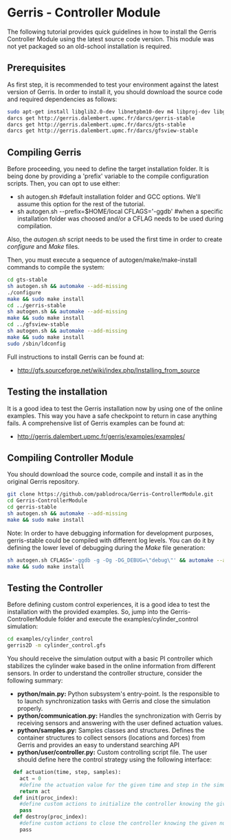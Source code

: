 # Gerris - Controller Module

The following tutorial provides quick guidelines in how to install the Gerris Controller Module using the latest source code version. This module was not yet packaged so an old-school installation is required.

## Prerequisites

As first step, it is recommended to test your environment against the latest version of Gerris. In order to install it, you should download the source code and required dependencies as follows:
```bash
sudo apt-get install libglib2.0-dev libnetpbm10-dev m4 libproj-dev libgsl0-dev libnetcdf-dev libode-dev libfftw3-dev libhypre-dev libgtkglext1-dev libstartup-notification0-dev ffmpeg
darcs get http://gerris.dalembert.upmc.fr/darcs/gerris-stable
darcs get http://gerris.dalembert.upmc.fr/darcs/gts-stable
darcs get http://gerris.dalembert.upmc.fr/darcs/gfsview-stable
```

## Compiling Gerris

Before proceeding, you need to define the target installation folder. It is being done by providing a 'prefix' variable to the compile configuration scripts. Then, you can opt to use either:
- sh autogen.sh  #default installation folder and GCC options. We'll assume this option for the rest of the tutorial.
- sh autogen.sh --prefix=$HOME/local CFLAGS='-ggdb' #when a specific installation folder was choosed and/or a CFLAG needs to be used during compilation.

Also, the *autogen.sh* script needs to be used the first time in order to create *configure* and *Make* files.

Then, you must execute a sequence of autogen/make/make-install commands to compile the system:
```bash
cd gts-stable
sh autogen.sh && automake --add-missing
./configure
make && sudo make install
cd ../gerris-stable
sh autogen.sh && automake --add-missing
make && sudo make install
cd ../gfsview-stable
sh autogen.sh && automake --add-missing
make && sudo make install
sudo /sbin/ldconfig
```
Full instructions to install Gerris can be found at:
 - http://gfs.sourceforge.net/wiki/index.php/Installing_from_source

## Testing the installation

It is a good idea to test the Gerris installation now by using one of the online examples. This way you have a safe checkpoint to return in case anything fails. A comprehensive list of Gerris examples can be found at:
 - http://gerris.dalembert.upmc.fr/gerris/examples/examples/ 

## Compiling Controller Module

You should download the source code, compile and install it as in the original Gerris repository.

```bash
git clone https://github.com/pablodroca/Gerris-ControllerModule.git
cd Gerris-ControllerModule
cd gerris-stable
sh autogen.sh && automake --add-missing
make && sudo make install
```

Note:
In order to have debugging information for development purposes, gerris-stable could be compiled with different log levels. You can do it by defining the lower level of debugging during the *Make* file generation:
```bash
sh autogen.sh CFLAGS='-ggdb -g -Og -DG_DEBUG=\"debug\"' && automake --add-missing
make && sudo make install
```

## Testing the Controller

Before defining custom control experiences, it is a good idea to test the installation with the provided examples. So, jump into the Gerris-ControllerModule folder and execute the examples/cylinder_control simulation:
```bash
cd examples/cylinder_control
gerris2D -m cylinder_control.gfs
```

You should receive the simulation output with a basic PI controller which stabilizes the cylinder wake based in the online information from different sensors.
In order to understand the controller structure, consider the following summary:
 - **python/main.py:** Python subsystem's entry-point. Is the responsible to to launch synchronization tasks with Gerris and close the simulation properly.
 - **python/communication.py:** Handles the synchronization with Gerris by receiving sensors and answering with the user defined actuation values.
 - **python/samples.py:** Samples classes and structures. Defines the container structures to collect sensors (locations and forces) from Gerris and provides an easy to understand searching API
 - **python/user/controller.py:** Custom controlling script file. The user should define here the control strategy using the following interface:
```python
  def actuation(time, step, samples):
    act = 0
    #define the actuation value for the given time and step in the simulation
    return act
  def init(proc_index):
    #define custom actions to initialize the controller knowing the given number of processor in a MPI context
    pass
  def destroy(proc_index):
    #define custom actions to close the controller knowing the given number of processor in a MPI context
    pass
```
